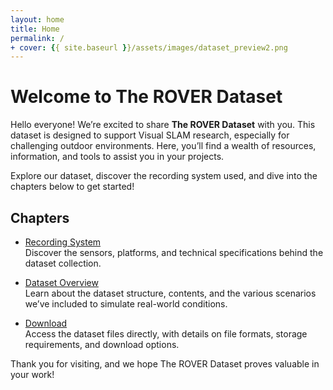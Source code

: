 ```yaml
---
layout: home
title: Home
permalink: /
+ cover: {{ site.baseurl }}/assets/images/dataset_preview2.png
---
```


# Welcome to The ROVER Dataset

Hello everyone! We’re excited to share **The ROVER Dataset** with you. This dataset is designed to support Visual SLAM research, especially for challenging outdoor environments. Here, you’ll find a wealth of resources, information, and tools to assist you in your projects.

Explore our dataset, discover the recording system used, and dive into the chapters below to get started!

## Chapters
- [Recording System](/pages/recording_system)  
  Discover the sensors, platforms, and technical specifications behind the dataset collection.

- [Dataset Overview](/pages/dataset_overview)  
  Learn about the dataset structure, contents, and the various scenarios we’ve included to simulate real-world conditions.

- [Download](/pages/download)  
  Access the dataset files directly, with details on file formats, storage requirements, and download options.

Thank you for visiting, and we hope The ROVER Dataset proves valuable in your work!